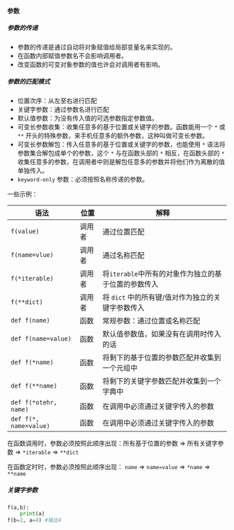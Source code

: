 #### 参数

##### 参数的传递

- 参数的传递是通过自动将对象赋值给局部变量名来实现的。
- 在函数内部赋值参数名不会影响调用者。
- 改变函数的可变对象参数的值也许会对调用者有影响。

##### 参数的匹配模式

- 位置次序：从左至右进行匹配
- 关键字参数：通过参数名进行匹配
- 默认值参数：为没有传入值的可选参数指定参数值。
- 可变长参数收集：收集任意多的基于位置或关键字的参数。函数能用一个 `*` 或 `**` 开头的特殊参数，来手机任意多的额外参数，这种叫做可变长参数。
- 可变长参数解包：传入任意多的基于位置或关键字的参数，也能使用 `*` 语法将参数集合解包成单个的参数，这个 `*` 与在函数头部的 `*` 相反，在函数头部的 `*` 收集任意多的参数，在调用者中则是解包任意多的参数并将他们作为离散的值单独传入。
- `keyword-only` 参数：必须按照名称传递的参数。

一些示例：

| 语法                   | 位置   | 解释                                                 |
| ---------------------- | ------ | ---------------------------------------------------- |
| `f(value)`             | 调用者 | 通过位置匹配                                         |
| `f(name=vlue)`         | 调用者 | 通过名称匹配                                         |
| `f(*iterable)`         | 调用者 | 将`iterable`中所有的对象作为独立的基于位置的参数传入 |
| `f(**dict)`            | 调用者 | 将 `dict` 中的所有键/值对作为独立的关键字参数传入    |
| `def f(name)`          | 函数   | 常规参数：通过位置或名称匹配                         |
| `def f(name=value)`    | 函数   | 默认值参数值，如果没有在调用时传入的话               |
| `def f(*name)`         | 函数   | 将剩下的基于位置的参数匹配并收集到一个元组中         |
| `def f(**name)`        | 函数   | 将剩下的关键字参数匹配并收集到一个字典中             |
| `def f(*otehr, name)`  | 函数   | 在调用中必须通过关键字传入的参数                     |
| `def f(*, name=value)` | 函数   | 在调用中必须通过关键字传入的参数                     |

在函数调用时，参数必须按照此顺序出现：所有基于位置的参数 => 所有关键字参数 =>  `*iterable` => `**dict`

在函数定时时，参数必须按照此顺序出现： `name` => `name=value` =>  `*name` => `**name`

##### 关键字参数

```python
f(a,b):
    print(a)
f(b=2, a=4) #输出4
```

